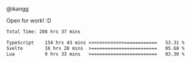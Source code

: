 @ikangg

Open for work! :D

<!--START_SECTION:waka-->

```txt
Total Time: 288 hrs 37 mins

TypeScript    154 hrs 43 mins >>>>>>>>>>>>>============   53.31 %
Svelte        16 hrs 28 mins  >========================   05.68 %
Lua           9 hrs 33 mins   >========================   03.30 %
```

<!--END_SECTION:waka-->
